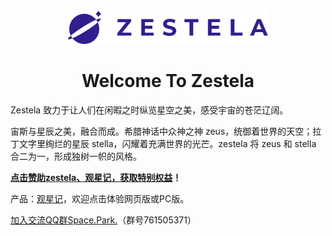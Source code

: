 <div align="center">
  <a href="https://zestela.co/" target="_blank">
    <img alt="LOGO" width="320" src="./zestela-logo.png"/>
  </a>
</div>
<div align="center">
  <h1>Welcome To Zestela</h1>
</div>

Zestela 致力于让人们在闲暇之时纵览星空之美，感受宇宙的苍茫辽阔。

宙斯与星辰之美，融合而成。希腊神话中众神之神 zeus，统御着世界的天空；拉丁文字里绚烂的星辰 stella，闪耀着充满世界的光芒。zestela 将 zeus 和 stella 合二为一，形成独树一帜的风格。

**[点击赞助zestela、观星记，获取特别权益](https://afdian.net/a/zestela)！**

产品：[观星记](https://zestela.co/starte/)，欢迎点击体验网页版或PC版。

[加入交流QQ群Space.Park.](http://qm.qq.com/cgi-bin/qm/qr?_wv=1027&k=L0DzcMTTHI23_Rea1SqE_XcnK1xeY57z&authKey=YVw77GdraX5VhGkAFgAkGQBzCYsBg58jineRcDecdre6LbYDYiJH5CN6%2BwEIadO%2F&noverify=0&group_code=761505371)（群号761505371）
